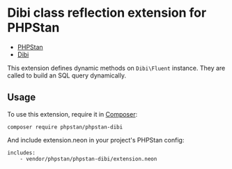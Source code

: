 # Dibi class reflection extension for PHPStan

* [PHPStan](https://github.com/phpstan/phpstan)
* [Dibi](https://dibiphp.com/)

This extension defines dynamic methods on `Dibi\Fluent` instance. They are called to build an SQL query dynamically.

## Usage

To use this extension, require it in [Composer](https://getcomposer.org/):

```
composer require phpstan/phpstan-dibi
```

And include extension.neon in your project's PHPStan config:

```
includes:
	- vendor/phpstan/phpstan-dibi/extension.neon
```
